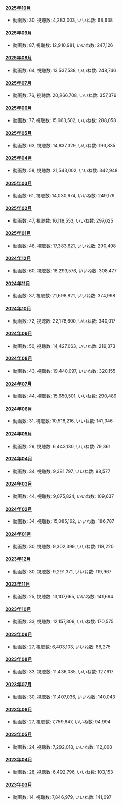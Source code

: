 #### [2025年10月](videos/202510 "wikilink")

-   動画数: 30, 視聴数: 4,283,003, いいね数: 68,638

#### [2025年09月](videos/202509 "wikilink")

-   動画数: 87, 視聴数: 12,910,981, いいね数: 247,126

#### [2025年08月](videos/202508 "wikilink")

-   動画数: 64, 視聴数: 13,537,538, いいね数: 248,746

#### [2025年07月](videos/202507 "wikilink")

-   動画数: 76, 視聴数: 20,266,708, いいね数: 357,376

#### [2025年06月](videos/202506 "wikilink")

-   動画数: 77, 視聴数: 15,663,502, いいね数: 288,058

#### [2025年05月](videos/202505 "wikilink")

-   動画数: 63, 視聴数: 14,837,329, いいね数: 193,835

#### [2025年04月](videos/202504 "wikilink")

-   動画数: 58, 視聴数: 21,543,002, いいね数: 342,948

#### [2025年03月](videos/202503 "wikilink")

-   動画数: 61, 視聴数: 14,030,674, いいね数: 249,179

#### [2025年02月](videos/202502 "wikilink")

-   動画数: 47, 視聴数: 16,118,553, いいね数: 297,625

#### [2025年01月](videos/202501 "wikilink")

-   動画数: 48, 視聴数: 17,383,621, いいね数: 290,498

#### [2024年12月](videos/202412 "wikilink")

-   動画数: 60, 視聴数: 18,293,576, いいね数: 308,477

#### [2024年11月](videos/202411 "wikilink")

-   動画数: 37, 視聴数: 21,698,821, いいね数: 374,998

#### [2024年10月](videos/202410 "wikilink")

-   動画数: 72, 視聴数: 22,178,600, いいね数: 340,017

#### [2024年09月](videos/202409 "wikilink")

-   動画数: 50, 視聴数: 14,427,063, いいね数: 219,373

#### [2024年08月](videos/202408 "wikilink")

-   動画数: 43, 視聴数: 19,440,097, いいね数: 320,155

#### [2024年07月](videos/202407 "wikilink")

-   動画数: 44, 視聴数: 15,650,501, いいね数: 290,489

#### [2024年06月](videos/202406 "wikilink")

-   動画数: 31, 視聴数: 10,518,216, いいね数: 141,346

#### [2024年05月](videos/202405 "wikilink")

-   動画数: 29, 視聴数: 6,443,130, いいね数: 79,361

#### [2024年04月](videos/202404 "wikilink")

-   動画数: 34, 視聴数: 9,381,797, いいね数: 98,577

#### [2024年03月](videos/202403 "wikilink")

-   動画数: 44, 視聴数: 9,075,824, いいね数: 109,637

#### [2024年02月](videos/202402 "wikilink")

-   動画数: 34, 視聴数: 15,085,162, いいね数: 186,787

#### [2024年01月](videos/202401 "wikilink")

-   動画数: 30, 視聴数: 9,302,399, いいね数: 118,220

#### [2023年12月](videos/202312 "wikilink")

-   動画数: 30, 視聴数: 9,291,371, いいね数: 119,967

#### [2023年11月](videos/202311 "wikilink")

-   動画数: 25, 視聴数: 13,107,665, いいね数: 141,694

#### [2023年10月](videos/202310 "wikilink")

-   動画数: 33, 視聴数: 12,157,809, いいね数: 170,575

#### [2023年09月](videos/202309 "wikilink")

-   動画数: 27, 視聴数: 6,403,103, いいね数: 86,275

#### [2023年08月](videos/202308 "wikilink")

-   動画数: 33, 視聴数: 11,436,085, いいね数: 127,617

#### [2023年07月](videos/202307 "wikilink")

-   動画数: 30, 視聴数: 11,407,036, いいね数: 140,043

#### [2023年06月](videos/202306 "wikilink")

-   動画数: 27, 視聴数: 7,759,647, いいね数: 94,994

#### [2023年05月](videos/202305 "wikilink")

-   動画数: 24, 視聴数: 7,292,018, いいね数: 112,068

#### [2023年04月](videos/202304 "wikilink")

-   動画数: 28, 視聴数: 6,492,796, いいね数: 103,153

#### [2023年03月](videos/202303 "wikilink")

-   動画数: 14, 視聴数: 7,846,979, いいね数: 141,097

